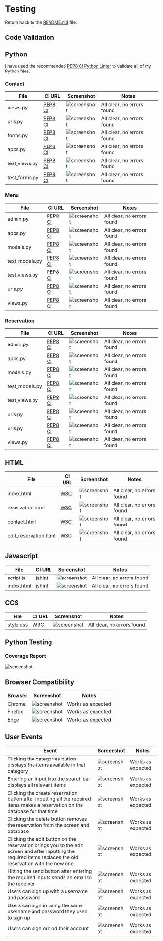 # Testing

Return back to the [README.md](README.md) file.

## Code Validation

## Python

I have used the recommended [PEP8 CI Python Linter](https://pep8ci.herokuapp.com) to validate all of my Python files.
### Contact
| File | CI URL | Screenshot | Notes |
| --- | --- | --- | --- |
| views.py | [PEP8 CI](https://pep8ci.herokuapp.com/https://raw.githubusercontent.com/Briant-20/The-Savory-Spot/main/contact/views.py) | ![screenshot](documentation/contact_views.png) | All clear, no errors found |
| urls.py | [PEP8 CI](https://pep8ci.herokuapp.com/https://raw.githubusercontent.com/Briant-20/The-Savory-Spot/main/contact/urls.py) | ![screenshot](documentation/contact_urls.png) | All clear, no errors found |
| forms.py | [PEP8 CI](https://pep8ci.herokuapp.com/https://raw.githubusercontent.com/Briant-20/The-Savory-Spot/main/contact/forms.py) | ![screenshot](documentation/contact_forms.png) | All clear, no errors found |
| apps.py | [PEP8 CI](https://pep8ci.herokuapp.com/https://raw.githubusercontent.com/Briant-20/The-Savory-Spot/main/contact/apps.py) | ![screenshot](documentation/contact_apps.png) | All clear, no errors found |
| test_views.py | [PEP8 CI](https://pep8ci.herokuapp.com/https://raw.githubusercontent.com/Briant-20/The-Savory-Spot/main/contact/test_views.py) | ![screenshot](documentation/contact_test_views.png) | All clear, no errors found |
| test_forms.py | [PEP8 CI](https://pep8ci.herokuapp.com/https://raw.githubusercontent.com/Briant-20/The-Savory-Spot/main/contact/test_forms.py) | ![screenshot](documentation/contact_test_forms.png) | All clear, no errors found |

### Menu
| File | CI URL | Screenshot | Notes |
| --- | --- | --- | --- |
| admin.py | [PEP8 CI](https://pep8ci.herokuapp.com/https://raw.githubusercontent.com/Briant-20/The-Savory-Spot/main/menu/admin.py) | ![screenshot](documentation/menu_admin.png) | All clear, no errors found |
| apps.py | [PEP8 CI](https://pep8ci.herokuapp.com/https://raw.githubusercontent.com/Briant-20/The-Savory-Spot/main/menu/apps.py) | ![screenshot](documentation/menu_apps.png) | All clear, no errors found |
| models.py | [PEP8 CI](https://pep8ci.herokuapp.com/https://raw.githubusercontent.com/Briant-20/The-Savory-Spot/main/menu/models.py) | ![screenshot](documentation/menu_models.png) | All clear, no errors found |
| test_models.py | [PEP8 CI](https://pep8ci.herokuapp.com/https://raw.githubusercontent.com/Briant-20/The-Savory-Spot/main/menu/test_models.py) | ![screenshot](documentation/menu_test_models.png) | All clear, no errors found |
| test_views.py | [PEP8 CI](https://pep8ci.herokuapp.com/https://raw.githubusercontent.com/Briant-20/The-Savory-Spot/main/menu/test_views.py) | ![screenshot](documentation/menu_test_views.png) | All clear, no errors found |
| urls.py | [PEP8 CI](https://pep8ci.herokuapp.com/https://raw.githubusercontent.com/Briant-20/The-Savory-Spot/main/menu/urls.py) | ![screenshot](documentation/menu_urls.png) | All clear, no errors found |
| views.py | [PEP8 CI](https://pep8ci.herokuapp.com/https://raw.githubusercontent.com/Briant-20/The-Savory-Spot/main/menu/views.py) | ![screenshot](documentation/menu_views.png) | All clear, no errors found |

### Reservation
| File | CI URL | Screenshot | Notes |
| --- | --- | --- | --- |
| admin.py | [PEP8 CI](https://pep8ci.herokuapp.com/https://raw.githubusercontent.com/Briant-20/The-Savory-Spot/main/reservation/admin.py) | ![screenshot](documentation/reservation_admin.png) | All clear, no errors found |
| apps.py | [PEP8 CI](https://pep8ci.herokuapp.com/https://raw.githubusercontent.com/Briant-20/The-Savory-Spot/main/reservation/apps.py) | ![screenshot](documentation/reservation_apps.png) | All clear, no errors found |
| models.py | [PEP8 CI](https://pep8ci.herokuapp.com/https://raw.githubusercontent.com/Briant-20/The-Savory-Spot/main/reservation/models.py) | ![screenshot](documentation/reservation_models.png) | All clear, no errors found |
| test_models.py | [PEP8 CI](https://pep8ci.herokuapp.com/https://raw.githubusercontent.com/Briant-20/The-Savory-Spot/main/reservation/test_models.py) | ![screenshot](documentation/reservation_test_models.png) | All clear, no errors found |
| test_views.py | [PEP8 CI](https://pep8ci.herokuapp.com/https://raw.githubusercontent.com/Briant-20/The-Savory-Spot/main/reservation/test_views.py) | ![screenshot](documentation/reservation_test_views.png) | All clear, no errors found |
| urls.py | [PEP8 CI](https://pep8ci.herokuapp.com/https://raw.githubusercontent.com/Briant-20/The-Savory-Spot/main/reservation/urls.py) | ![screenshot](documentation/reservation_urls.png) | All clear, no errors found |
| urls.py | [PEP8 CI](https://pep8ci.herokuapp.com/https://raw.githubusercontent.com/Briant-20/The-Savory-Spot/main/reservation/urls.py) | ![screenshot](documentation/reservation_urls.png) | All clear, no errors found |
| views.py | [PEP8 CI](https://pep8ci.herokuapp.com/https://raw.githubusercontent.com/Briant-20/The-Savory-Spot/main/reservation/views.py) | ![screenshot](documentation/reservation_views.png) | All clear, no errors found |

## HTML
| File | CI URL | Screenshot | Notes |
| --- | --- | --- | --- |
| index.html | [W3C](https://validator.w3.org/nu/?showsource=yes&doc=https%3A%2F%2Fthe-savory-spot-36498e48077c.herokuapp.com%2F) | ![screenshot](documentation/index.png) | All clear, no errors found |
| reservation.html | [W3C](https://validator.w3.org/nu/?showsource=yes&doc=https%3A%2F%2Fthe-savory-spot-36498e48077c.herokuapp.com%2Freservation%2F) | ![screenshot](documentation/reservation.png) | All clear, no errors found |
| contact.html | [W3C](https://validator.w3.org/nu/?showsource=yes&doc=https%3A%2F%2Fthe-savory-spot-36498e48077c.herokuapp.com%2Fcontact%2F) | ![screenshot](documentation/contact.png) | All clear, no errors found |
| edit_reservation.html | [W3C](https://validator.w3.org/nu/?showsource=yes&doc=https%3A%2F%2Fthe-savory-spot-36498e48077c.herokuapp.com%2Fedit_reservation%2F) | ![screenshot](documentation/edit_reservation.png) | All clear, no errors found |

## Javascript
| File | CI URL | Screenshot | Notes |
| --- | --- | --- | --- |
| script.js | [jshint](https://jshint.com/) | ![screenshot](documentation/javascript.png) | All clear, no errors found |
| index.html | [jshint](https://jshint.com/) | ![screenshot](documentation/javascript2.png) | All clear, no errors found |

## CCS 
| File | CI URL | Screenshot | Notes |
| --- | --- | --- | --- |
| style.css | [W3C](https://jigsaw.w3.org/css-validator/validator?uri=https%3A%2F%2Fthe-savory-spot-36498e48077c.herokuapp.com%2F&profile=css3svg&usermedium=all&warning=1&vextwarning=&lang=en) | ![screenshot](documentation/css.png) | All clear, no errors found |

## Python Testing

### Coverage Report

![screenshot](documentation/coverage.png)

## Browser Compatibility

| Browser | Screenshot | Notes |
| --- | --- | --- |
| Chrome | ![screenshot](documentation/google.png) | Works as expected |
| Firefox | ![screenshot](documentation/firefox.png) | Works as expected |
| Edge | ![screenshot](documentation/edge.png) | Works as expected |

## User Events 

| Event | Screenshot | Notes |
| --- | --- | --- |
| Clicking the categories button displays the items available in that category | ![screenshot](documentation/user_event1.png) | Works as expected |
| Entering an input into the search bar displays all relevant items | ![screenshot](documentation/user_event2.png) | Works as expected |
| Clicking the create reservation button after inputting all the required items makes a reservation on the database for that time | ![screenshot](documentation/user_event3.png) | Works as expected |
| Clicking the delete button removes the reservation from the screen and database | ![screenshot](documentation/user_event4.png) | Works as expected |
| Clicking the edit button on the reservation brings you to the edit screen and after inputting the required items replaces the old reservation with the new one | ![screenshot](documentation/user_event5.png) | Works as expected |
| Hitting the send button after entering the required inputs sends an email to the receiver  | ![screenshot](documentation/user_event6.png) | Works as expected |
| Users can sign up with a username and password | ![screenshot](documentation/user_event7.png) | Works as expected |
| Users can sign in using the same username and password they used to sign up | ![screenshot](documentation/user_event8.png) | Works as expected |
| Users can sign out od their account | ![screenshot](documentation/user_event9.png) | Works as expected |